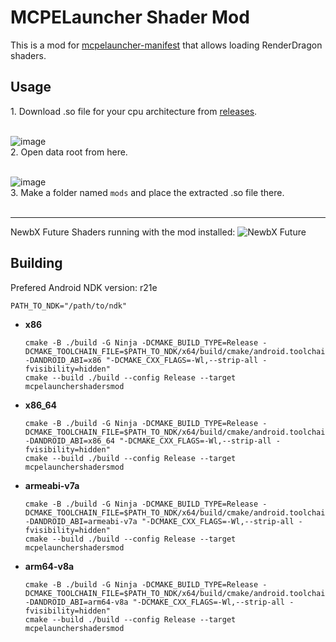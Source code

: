 # MCPELauncher Shader Mod

This is a mod for [mcpelauncher-manifest](https://mcpelauncher.readthedocs.io/en/latest/getting_started/index.html) that allows loading RenderDragon shaders.

## Usage

‌1. Download .so file for your cpu architecture from [releases](https://github.com/goofy9506/mcpelauncher-shadersmod/releases/latest).<br><br>

![image](https://github.com/user-attachments/assets/e2cb4255-8339-48b5-9ff2-c366448a69c7)<br> 2. Open data root from here.<br><br>

![image](https://github.com/user-attachments/assets/84da268f-561a-4667-88e1-b265a7c99ce6)<br> 3. Make a folder named `mods` and place the extracted .so file there.<br><br>

<hr>

NewbX Future Shaders running with the mod installed:
  ![NewbX Future](https://github.com/user-attachments/assets/586c472a-5d4d-4807-a7ad-bd50f324206c)

## Building

Prefered Android NDK version: r21e

`PATH_TO_NDK="/path/to/ndk"`

- **x86**

  ```
  cmake -B ./build -G Ninja -DCMAKE_BUILD_TYPE=Release -DCMAKE_TOOLCHAIN_FILE=$PATH_TO_NDK/x64/build/cmake/android.toolchain.cmake -DANDROID_ABI=x86 "-DCMAKE_CXX_FLAGS=-Wl,--strip-all -fvisibility=hidden"
  cmake --build ./build --config Release --target mcpelaunchershadersmod
  ```

- **x86_64**

  ```
  cmake -B ./build -G Ninja -DCMAKE_BUILD_TYPE=Release -DCMAKE_TOOLCHAIN_FILE=$PATH_TO_NDK/x64/build/cmake/android.toolchain.cmake -DANDROID_ABI=x86_64 "-DCMAKE_CXX_FLAGS=-Wl,--strip-all -fvisibility=hidden"
  cmake --build ./build --config Release --target mcpelaunchershadersmod
  ```

- **armeabi-v7a**

  ```
  cmake -B ./build -G Ninja -DCMAKE_BUILD_TYPE=Release -DCMAKE_TOOLCHAIN_FILE=$PATH_TO_NDK/x64/build/cmake/android.toolchain.cmake -DANDROID_ABI=armeabi-v7a "-DCMAKE_CXX_FLAGS=-Wl,--strip-all -fvisibility=hidden"
  cmake --build ./build --config Release --target mcpelaunchershadersmod
  ```

- **arm64-v8a**

  ```
  cmake -B ./build -G Ninja -DCMAKE_BUILD_TYPE=Release -DCMAKE_TOOLCHAIN_FILE=$PATH_TO_NDK/x64/build/cmake/android.toolchain.cmake -DANDROID_ABI=arm64-v8a "-DCMAKE_CXX_FLAGS=-Wl,--strip-all -fvisibility=hidden"
  cmake --build ./build --config Release --target mcpelaunchershadersmod
  ```
